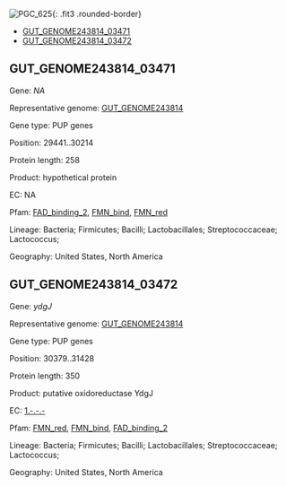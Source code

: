 ![PGC_625](../static/images/Clusters_figure/PGC_625.jpg){: .fit3 .rounded-border}

<ul id="myTab" class="nav nav-tabs">
  <li class="active">
        <a href="#tab1" data-toggle="tab">GUT_GENOME243814_03471</a>
  </li>
<li><a href="#tab2" data-toggle="tab">GUT_GENOME243814_03472</a></li>
</ul>

<div id="myTabContent" class="tab-content">
  <div class="tab-pane fade in active" id="tab1">

<h2 id="GUT_GENOME243814_03471">GUT_GENOME243814_03471</h2>
<p>Gene: <em>NA</em>
<p>Representative genome: <a href="https://www.ebi.ac.uk/metagenomics/genomes/MGYG-HGUT-03404">GUT_GENOME243814</a></p>
<p>Gene type: PUP genes</p>
<p>Position: 29441..30214</p>
<p>Protein length: 258</p>
<p>Product: hypothetical protein</p>
<p>EC: NA</p>
<p>Pfam: <a href="http://pfam.xfam.org/family/FAD_binding_2">FAD_binding_2</a>, <a href="http://pfam.xfam.org/family/FMN_bind">FMN_bind</a>, <a href="http://pfam.xfam.org/family/FMN_red">FMN_red</a></p>
<p>Lineage: Bacteria; Firmicutes; Bacilli; Lactobacillales; Streptococcaceae; Lactococcus; </p>
<p>Geography: United States, North America</p>
  </div>

  <div class="tab-pane fade" id="tab2">

<h2 id="GUT_GENOME243814_03472">GUT_GENOME243814_03472</h2>
<p>Gene: <em>ydgJ</em></p>
<p>Representative genome: <a href="https://www.ebi.ac.uk/metagenomics/genomes/MGYG-HGUT-03404">GUT_GENOME243814</a></p>
<p>Gene type: PUP genes</p>
<p>Position: 30379..31428</p>
<p>Protein length: 350</p>
<p>Product: putative oxidoreductase YdgJ</p>
<p>EC: <a href="https://www.brenda-enzymes.org/enzyme.php?ecno=1.-.-.-">1.-.-.-</a></p>
<p>Pfam: <a href="http://pfam.xfam.org/family/FMN_red">FMN_red</a>, <a href="http://pfam.xfam.org/family/FMN_bind">FMN_bind</a>, <a href="http://pfam.xfam.org/family/FAD_binding_2">FAD_binding_2</a></p>
<p>Lineage: Bacteria; Firmicutes; Bacilli; Lactobacillales; Streptococcaceae; Lactococcus; </p>
<p>Geography: United States, North America</p>

  </div>
</div>

